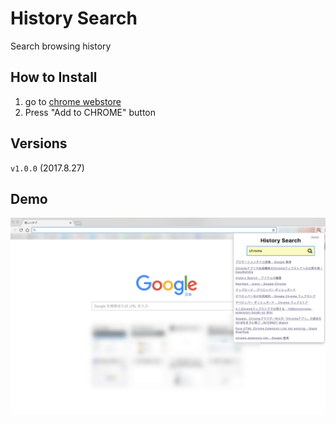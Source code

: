# History Search
Search browsing history

## How to Install
1. go to [chrome webstore](https://chrome.google.com/webstore/detail/history-search/bbmclnpfclejopgaicmhgpocicpijodj)
2. Press "Add to CHROME" button

## Versions
``v1.0.0`` (2017.8.27)

## Demo
![thumbnail](https://raw.githubusercontent.com/d0iasm/history-search/master/images/1280x800.png)
